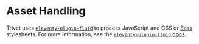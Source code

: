 # Asset Handling

Trivet uses [`eleventy-plugin-fluid`](https://github.com/fluid-project/eleventy-plugin-fluid) to process
JavaScript and CSS or [Sass](http://sass-lang.com) stylesheets. For more information, see the [`eleventy-plugin-fluid` docs](https://github.com/fluid-project/eleventy-plugin-fluid#asset-handling).
